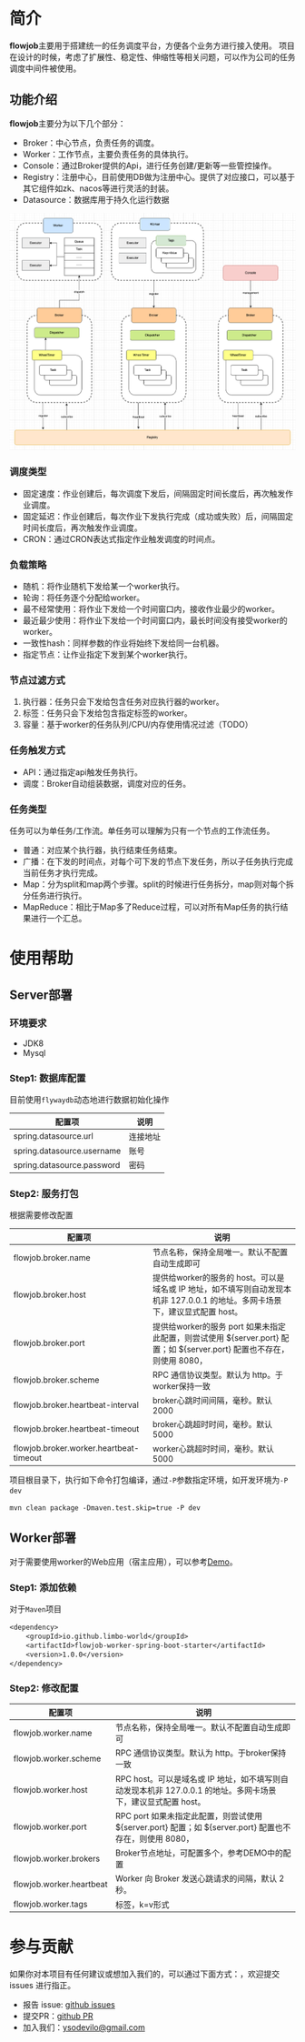 # 简介

**flowjob**主要用于搭建统一的任务调度平台，方便各个业务方进行接入使用。 项目在设计的时候，考虑了扩展性、稳定性、伸缩性等相关问题，可以作为公司的任务调度中间件被使用。

## 功能介绍

**flowjob**主要分为以下几个部分：

* Broker：中心节点，负责任务的调度。
* Worker：工作节点，主要负责任务的具体执行。
* Console：通过Broker提供的Api，进行任务创建/更新等一些管控操作。
* Registry：注册中心，目前使用DB做为注册中心。提供了对应接口，可以基于其它组件如zk、nacos等进行灵活的封装。
* Datasource：数据库用于持久化运行数据

<div align="center">
<img src="docs/flowjob-framework.png" alt="framework" title="framework"/>
</div>

### 调度类型

* 固定速度：作业创建后，每次调度下发后，间隔固定时间长度后，再次触发作业调度。
* 固定延迟：作业创建后，每次作业下发执行完成（成功或失败）后，间隔固定时间长度后，再次触发作业调度。
* CRON：通过CRON表达式指定作业触发调度的时间点。

### 负载策略

* 随机：将作业随机下发给某一个worker执行。
* 轮询：将任务逐个分配给worker。
* 最不经常使用：将作业下发给一个时间窗口内，接收作业最少的worker。
* 最近最少使用：将作业下发给一个时间窗口内，最长时间没有接受worker的worker。
* 一致性hash：同样参数的作业将始终下发给同一台机器。
* 指定节点：让作业指定下发到某个worker执行。

### 节点过滤方式

1. 执行器：任务只会下发给包含任务对应执行器的worker。
2. 标签：任务只会下发给包含指定标签的worker。
3. 容量：基于worker的任务队列/CPU/内存使用情况过滤（TODO）

### 任务触发方式

* API：通过指定api触发任务执行。
* 调度：Broker自动组装数据，调度对应的任务。

### 任务类型

任务可以为单任务/工作流。单任务可以理解为只有一个节点的工作流任务。

* 普通：对应某个执行器，执行结束任务结束。
* 广播：在下发的时间点，对每个可下发的节点下发任务，所以子任务执行完成当前任务才执行完成。
* Map：分为split和map两个步骤。split的时候进行任务拆分，map则对每个拆分任务进行执行。
* MapReduce：相比于Map多了Reduce过程，可以对所有Map任务的执行结果进行一个汇总。

# 使用帮助

## Server部署

### 环境要求

- JDK8
- Mysql

### Step1: 数据库配置

目前使用`flywaydb`动态地进行数据初始化操作

| 配置项                | 说明   |
|--------------------|------|
| spring.datasource.url | 连接地址 |
| spring.datasource.username | 账号   |
| spring.datasource.password | 密码   |

### Step2: 服务打包

根据需要修改配置

| 配置项                                     | 说明                                                                                   |
|-----------------------------------------|--------------------------------------------------------------------------------------|
| flowjob.broker.name                     | 节点名称，保持全局唯一。默认不配置自动生成即可 |
| flowjob.broker.host                     | 提供给worker的服务的 host。可以是域名或 IP 地址，如不填写则自动发现本机非 127.0.0.1 的地址。多网卡场景下，建议显式配置 host。       |
| flowjob.broker.port                     | 提供给worker的服务 port 如果未指定此配置，则尝试使用 ${server.port} 配置；如 ${server.port} 配置也不存在，则使用 8080， |
| flowjob.broker.scheme                   | RPC 通信协议类型。默认为 http。于worker保持一致                                                      |
| flowjob.broker.heartbeat-interval       | broker心跳时间间隔，毫秒。默认2000                                                               |
| flowjob.broker.heartbeat-timeout        | broker心跳超时时间，毫秒。默认5000                                                               |
| flowjob.broker.worker.heartbeat-timeout | worker心跳超时时间，毫秒。默认5000                                                               |

项目根目录下，执行如下命令打包编译，通过`-P`参数指定环境，如开发环境为`-P dev`

```
mvn clean package -Dmaven.test.skip=true -P dev
```

## Worker部署

对于需要使用worker的Web应用（宿主应用），可以参考[Demo](https://github.com/limbo-world/flowjob/tree/master/worker-spring-boot-demo)。


### Step1: 添加依赖

对于`Maven`项目

```
<dependency>
    <groupId>io.github.limbo-world</groupId>
    <artifactId>flowjob-worker-spring-boot-starter</artifactId>
    <version>1.0.0</version>
</dependency>
```

### Step2: 修改配置

| 配置项                      | 说明                                                                          |
|--------------------------|-----------------------------------------------------------------------------|
| flowjob.worker.name      | 节点名称，保持全局唯一。默认不配置自动生成即可                                                     |
| flowjob.worker.scheme    | RPC 通信协议类型。默认为 http。于broker保持一致                                             |
| flowjob.worker.host      | RPC host。可以是域名或 IP 地址，如不填写则自动发现本机非 127.0.0.1 的地址。多网卡场景下，建议显式配置 host。        |
| flowjob.worker.port      | RPC port 如果未指定此配置，则尝试使用 ${server.port} 配置；如 ${server.port} 配置也不存在，则使用 8080， |
| flowjob.worker.brokers   | Broker节点地址，可配置多个，参考DEMO中的配置                                                 |
| flowjob.worker.heartbeat | Worker 向 Broker 发送心跳请求的间隔，默认 2 秒。                                           |
| flowjob.worker.tags      | 标签，k=v形式                                                                    |

# 参与贡献

如果你对本项目有任何建议或想加入我们的，可以通过下面方式：，欢迎提交 issues 进行指正。

- 报告 issue: [github issues](https://github.com/limbo-world/flowjob/issues)
- 提交PR：[github PR](https://github.com/limbo-world/flowjob/pulls)
- 加入我们：ysodevilo@gmail.com
